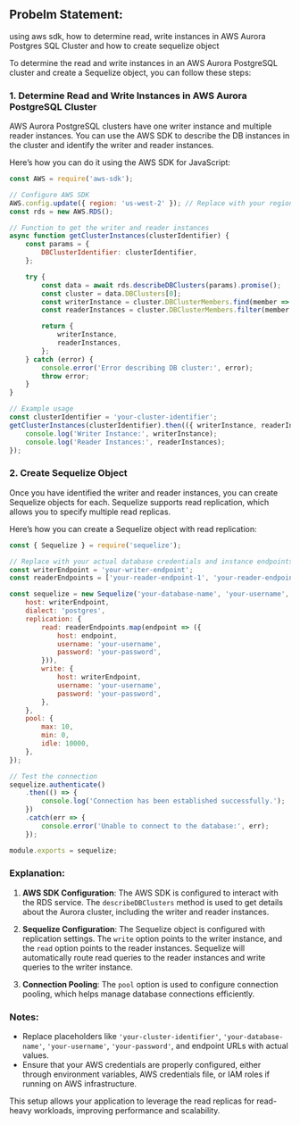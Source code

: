 ## Probelm Statement:
using aws sdk, how to determine read, write instances in AWS Aurora Postgres SQL Cluster and how to create sequelize object

To determine the read and write instances in an AWS Aurora PostgreSQL cluster and create a Sequelize object, you can follow these steps:

### 1. Determine Read and Write Instances in AWS Aurora PostgreSQL Cluster

AWS Aurora PostgreSQL clusters have one writer instance and multiple reader instances. You can use the AWS SDK to describe the DB instances in the cluster and identify the writer and reader instances.

Here’s how you can do it using the AWS SDK for JavaScript:

```javascript
const AWS = require('aws-sdk');

// Configure AWS SDK
AWS.config.update({ region: 'us-west-2' }); // Replace with your region
const rds = new AWS.RDS();

// Function to get the writer and reader instances
async function getClusterInstances(clusterIdentifier) {
    const params = {
        DBClusterIdentifier: clusterIdentifier,
    };

    try {
        const data = await rds.describeDBClusters(params).promise();
        const cluster = data.DBClusters[0];
        const writerInstance = cluster.DBClusterMembers.find(member => member.IsClusterWriter === true).DBInstanceIdentifier;
        const readerInstances = cluster.DBClusterMembers.filter(member => member.IsClusterWriter === false).map(member => member.DBInstanceIdentifier);

        return {
            writerInstance,
            readerInstances,
        };
    } catch (error) {
        console.error('Error describing DB cluster:', error);
        throw error;
    }
}

// Example usage
const clusterIdentifier = 'your-cluster-identifier';
getClusterInstances(clusterIdentifier).then(({ writerInstance, readerInstances }) => {
    console.log('Writer Instance:', writerInstance);
    console.log('Reader Instances:', readerInstances);
});
```

### 2. Create Sequelize Object

Once you have identified the writer and reader instances, you can create Sequelize objects for each. Sequelize supports read replication, which allows you to specify multiple read replicas.

Here’s how you can create a Sequelize object with read replication:

```javascript
const { Sequelize } = require('sequelize');

// Replace with your actual database credentials and instance endpoints
const writerEndpoint = 'your-writer-endpoint';
const readerEndpoints = ['your-reader-endpoint-1', 'your-reader-endpoint-2'];

const sequelize = new Sequelize('your-database-name', 'your-username', 'your-password', {
    host: writerEndpoint,
    dialect: 'postgres',
    replication: {
        read: readerEndpoints.map(endpoint => ({
            host: endpoint,
            username: 'your-username',
            password: 'your-password',
        })),
        write: {
            host: writerEndpoint,
            username: 'your-username',
            password: 'your-password',
        },
    },
    pool: {
        max: 10,
        min: 0,
        idle: 10000,
    },
});

// Test the connection
sequelize.authenticate()
    .then(() => {
        console.log('Connection has been established successfully.');
    })
    .catch(err => {
        console.error('Unable to connect to the database:', err);
    });

module.exports = sequelize;
```

### Explanation:

1. **AWS SDK Configuration**: The AWS SDK is configured to interact with the RDS service. The `describeDBClusters` method is used to get details about the Aurora cluster, including the writer and reader instances.

2. **Sequelize Configuration**: The Sequelize object is configured with replication settings. The `write` option points to the writer instance, and the `read` option points to the reader instances. Sequelize will automatically route read queries to the reader instances and write queries to the writer instance.

3. **Connection Pooling**: The `pool` option is used to configure connection pooling, which helps manage database connections efficiently.

### Notes:

- Replace placeholders like `'your-cluster-identifier'`, `'your-database-name'`, `'your-username'`, `'your-password'`, and endpoint URLs with actual values.
- Ensure that your AWS credentials are properly configured, either through environment variables, AWS credentials file, or IAM roles if running on AWS infrastructure.

This setup allows your application to leverage the read replicas for read-heavy workloads, improving performance and scalability.
